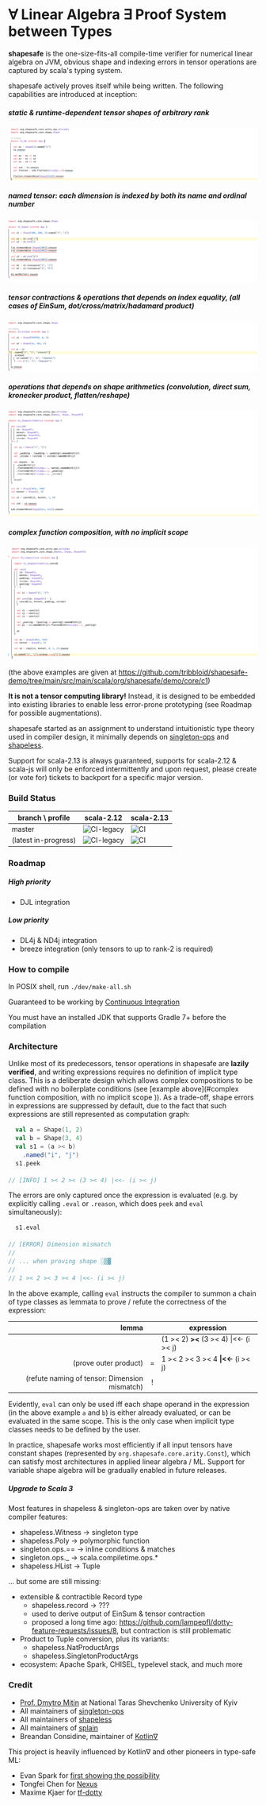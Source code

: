 # ∀ Linear Algebra ∃ Proof System between Types

**shapesafe** is the one-size-fits-all compile-time verifier for numerical linear algebra on JVM, obvious shape and indexing errors in tensor operations are captured by scala's typing system.

shapesafe actively proves itself while being written. The following capabilities are introduced at inception:

##### static & runtime-dependent tensor shapes of arbitrary rank

![S1](doc/video/S1.gif)

##### named tensor: each dimension is indexed by both its name and ordinal number

![S2](doc/video/S2.gif)

##### tensor contractions & operations that depends on index equality, (all cases of EinSum, dot/cross/matrix/hadamard product)

![S3](doc/video/S3.gif)

##### operations that depends on shape arithmetics (convolution, direct sum, kronecker product, flatten/reshape)

![S4](doc/video/S4.gif)

##### complex function composition, with no implicit scope 

![S5](doc/video/S5.gif)

(the above examples are given at https://github.com/tribbloid/shapesafe-demo/tree/main/src/main/scala/org/shapesafe/demo/core/c1)

**It is not a tensor computing library!** Instead, it is designed to be embedded into existing libraries to enable less error-prone prototyping (see Roadmap for possible augmentations).

shapesafe started as an assignment to understand intuitionistic type theory used in compiler design, it minimally depends on [singleton-ops](https://github.com/fthomas/singleton-ops) and [shapeless](https://github.com/milessabin/shapeless).

Support for scala-2.13 is always guaranteed, supports for scala-2.12 & scala-js will only be enforced intermittently and upon request, please create (or vote for) tickets to backport for a specific major version.

### Build Status

| branch \ profile | scala-2.12 | scala-2.13 |
| ---- | ---- | ---- |
| master | ![CI-legacy](https://github.com/tribbloid/shapesafe/workflows/CI-legacy/badge.svg?branch=master) | ![CI](https://github.com/tribbloid/shapesafe/workflows/CI/badge.svg?branch=master) |
| (latest in-progress) | ![CI-legacy](https://github.com/tribbloid/shapesafe/workflows/CI-legacy/badge.svg) | ![CI](https://github.com/tribbloid/shapesafe/workflows/CI/badge.svg) |

### Roadmap

##### High priority

- DJL integration

##### Low priority

- DL4j & ND4j integration
- breeze integration (only tensors to up to rank-2 is required)

### How to compile

In POSIX shell, run `./dev/make-all.sh`

Guaranteed to be working by [Continuous Integration](.github/workflows/main.yml)

You must have an installed JDK that supports Gradle 7+ before the compilation

### Architecture

Unlike most of its predecessors, tensor operations in shapesafe are **lazily verified**, and writing expressions requires no definition of implicit type class.
This is a deliberate design which allows complex compositions to be defined with no boilerplate conditions (see [example above](#complex function composition, with no implicit scope )). As a trade-off, shape errors in expressions are suppressed by default, due to the fact that such expressions are still represented as computation graph:

```scala
  val a = Shape(1, 2)
  val b = Shape(3, 4)
  val s1 = (a >< b)
    .named("i", "j")
  s1.peek

// [INFO] 1 >< 2 >< (3 >< 4) |<<- (i >< j)
```

The errors are only captured once the expression is evaluated (e.g. by explicitly calling `.eval` or `.reason`, which does `peek` and `eval` simultaneously):

```scala
  s1.eval

// [ERROR] Dimension mismatch
//
// ... when proving shape ░▒▓
//
// 1 >< 2 >< 3 >< 4 |<<- (i >< j)
```

In the above example, calling `eval` instructs the compiler to summon a chain of type classes as lemmata to prove / refute the correctness of the expression:

|                                         lemma |       | expression                              |
| --------------------------------------------: | :---: | --------------------------------------- |
|                                               |       | (1 >< 2) **><** (3 >< 4) \|<<- (i >< j) |
|                         (prove outer product) |  =    | 1 >< 2 >< 3 >< 4 **\|<<-** (i >< j)     |
| (refute naming of tensor: Dimension mismatch) |  !    |                                         |

Evidently, `eval` can only be used iff each shape operand in the expression (in the above example `a` and `b`)  is either already evaluated, or can be evaluated in the same scope. This is the only case when implicit type classes needs to be defined by the user.

In practice, shapesafe works most efficiently if all input tensors have constant shapes (represented by `org.shapesafe.core.arity.Const`), which can satisfy most architectures in applied linear algebra / ML. Support for variable shape algebra will be gradually enabled in future releases.

##### Upgrade to Scala 3

Most features in shapeless & singleton-ops are taken over by native compiler features:

- shapeless.Witness → singleton type
- shapeless.Poly → polymorphic function
- singleton.ops.== → inline conditions & matches
- singleton.ops._ → scala.compiletime.ops.*
- shapeless.HList → Tuple

... but some are still missing:

- extensible & contractible Record type
  - shapeless.record → ???
  - used to derive output of EinSum & tensor contraction
  - proposed a long time ago: https://github.com/lampepfl/dotty-feature-requests/issues/8, but contraction is still problematic
- Product to Tuple conversion, plus its variants:
  - shapeless.NatProductArgs
  - shapeless.SingletonProductArgs
- ecosystem: Apache Spark, CHISEL, typelevel stack, and much more

### Credit

- [Prof. Dmytro Mitin](https://www.researchgate.net/profile/Dmytro-Mitin) at National Taras Shevchenko University of Kyiv
- All maintainers of [singleton-ops](https://github.com/fthomas/singleton-ops)
- All maintainers of [shapeless](https://github.com/milessabin/shapeless)
- All maintainers of [splain](https://github.com/tek/splain)
- Breandan Considine, maintainer of [Kotlin∇](https://openreview.net/forum?id=SkluMSZ08H)

This project is heavily influenced by Kotlin∇ and other pioneers in type-safe ML:

- Evan Spark for [first showing the possibility](https://etrain.github.io/2015/05/28/type-safe-linear-algebra-in-scala)
- Tongfei Chen for [Nexus](https://github.com/ctongfei/nexus)
- Maxime Kjaer for [tf-dotty](https://github.com/MaximeKjaer/tf-dotty)

